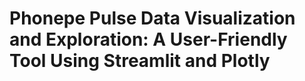  # Phonepe Pulse Data Visualization and Exploration: A User-Friendly Tool Using Streamlit and Plotly
